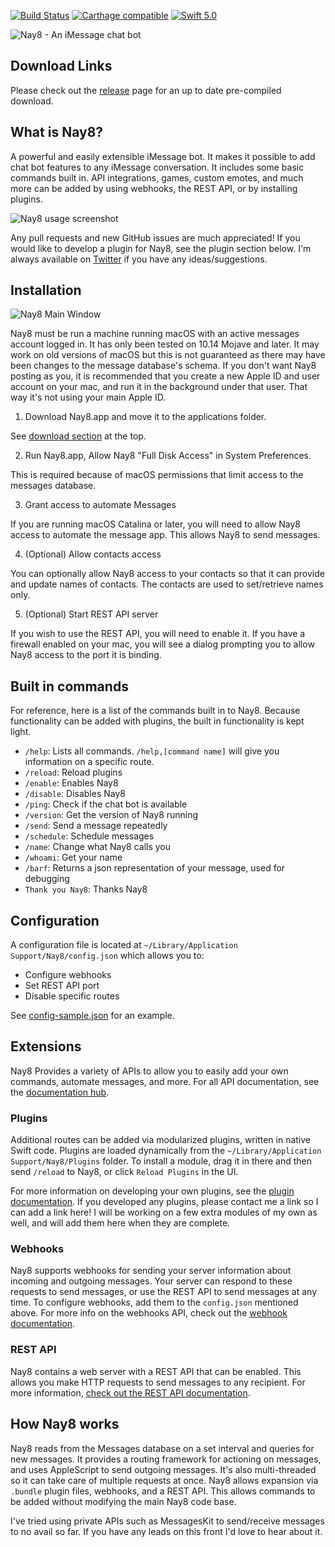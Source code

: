 [![Build Status](https://travis-ci.org/nategarelik/Nay8.svg?branch=master)](https://travis-ci.org/nategarelik/Nay8)
[![Carthage compatible](https://img.shields.io/badge/Carthage-compatible-4BC51D.svg?style=flat)](https://github.com/Carthage/Carthage)
[![Swift 5.0](https://img.shields.io/badge/Swift-5.0-orange.svg?style=flat)](https://developer.apple.com/swift/)

<a name='Jared'/>

![Nay8 - An iMessage chat bot](/Documentation/Screenshots/JaredBanner.png)

<a name='Download'/>

## Download Links  
Please check out the [release](https://github.com/nategarelik/Nay8/releases/latest) page for an up to date pre-compiled download.

## What is Nay8?  
A powerful and easily extensible iMessage bot. It makes it possible to add chat bot features to any iMessage conversation. It includes some basic commands built in. API integrations, games, custom emotes, and much more can be added by using webhooks, the REST API, or by installing plugins. 

![Nay8 usage screenshot](/Documentation/Screenshots/Example.png)

Any pull requests and new GitHub issues are much appreciated! If you would like to develop a plugin for Nay8, see the plugin section below. I'm always available on [Twitter](https://twitter.com/nategarelik) if you have any ideas/suggestions.

## Installation  
![Nay8 Main Window](/Documentation/Screenshots/MainWindow.png)

Nay8 must be run a machine running macOS with an active messages account logged in. It has only been tested on 10.14 Mojave and later. It may work on old versions of macOS but this is not guaranteed as there may have been changes to the message database's schema. If you don't want Nay8 posting as you, it is recommended that you create a new Apple ID and user account on your mac, and run it in the background under that user. That way it's not using your main Apple ID.

1. Download Nay8.app and move it to the applications folder.  

See [download section](#Download) at the top. 

2. Run Nay8.app, Allow Nay8 "Full Disk Access" in System Preferences.

This is required because of macOS permissions that limit access to the messages database. 

3. Grant access to automate Messages

If you are running macOS Catalina or later, you will need to allow Nay8 access to automate the message app. This allows Nay8 to send messages.

4. (Optional) Allow contacts access

You can optionally allow Nay8 access to your contacts so that it can provide and update names of contacts. The contacts are used to set/retrieve names only. 

5. (Optional) Start REST API server

If you wish to use the REST API, you will need to enable it. If you have a firewall enabled on your mac, you will see a dialog prompting you to allow Nay8 access to the port it is binding. 


## Built in commands
For reference, here is a list of the commands built in to Nay8. Because functionality can be added with plugins, the built in functionality is kept light.

+ `/help`: Lists all commands. `/help,[command name]` will give you information on a specific route.
+ `/reload`: Reload plugins
+ `/enable`: Enables Nay8
+ `/disable`: Disables Nay8
+ `/ping`: Check if the chat bot is available
+ `/version`: Get the version of Nay8 running
+ `/send`: Send a message repeatedly
+ `/schedule`: Schedule messages
+ `/name`: Change what Nay8 calls you
+ `/whoami`: Get your name
+ `/barf`: Returns a json representation of your message, used for debugging
+ `Thank you Nay8`: Thanks Nay8


## Configuration  
A configuration file is located at `~/Library/Application Support/Nay8/config.json` which allows you to:
+ Configure webhooks
+ Set REST API port
+ Disable specific routes

See [config-sample.json](Documentation/config-sample.json) for an example.

## Extensions
Nay8 Provides a variety of APIs to allow you to easily add your own commands, automate messages, and more. For all API documentation, see the [documentation hub](/Documentation).

### Plugins  
Additional routes can be added via modularized plugins, written in native Swift code. Plugins are loaded dynamically from the `~/Library/Application Support/Nay8/Plugins` folder. To install a module, drag it in there and then send `/reload` to Nay8, or click `Reload Plugins` in the UI.
  
For more information on developing your own plugins, see the [plugin documentation](Documentation/plugins.md). If you developed any plugins, please contact me a link so I can add a link here! I will be working on a few extra modules of my own as well, and will add them here when they are complete.

### Webhooks
Nay8 supports webhooks for sending your server information about incoming and outgoing messages. Your server can respond to these requests to send messages, or use the REST API to send messages at any time. To configure webhooks, add them to the `config.json` mentioned above. For more info on the webhooks API, check out the [webhook documentation](Documentation/webhooks.md).

### REST API
Nay8 contains a web server with a REST API that can be enabled. This allows you make HTTP requests to send messages to any recipient. For more information, [check out the REST API documentation](Documentation/restapi.md).

## How Nay8 works  
Nay8 reads from the Messages database on a set interval and queries for new messages. It provides a routing framework for actioning on messages, and uses AppleScript to send outgoing messages. It's also multi-threaded so it can take care of multiple requests at once. Nay8 allows expansion via `.bundle` plugin files, webhooks, and a REST API. This allows commands to be added without modifying the main Nay8 code base. 

I've tried using private APIs such as MessagesKit to send/receive messages to no avail so far. If you have any leads on this front I'd love to hear about it. 
